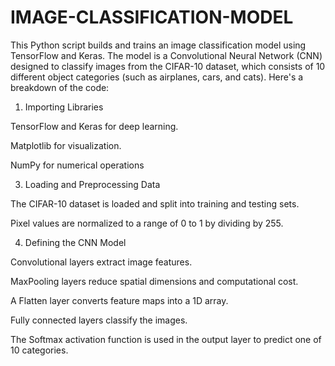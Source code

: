 # IMAGE-CLASSIFICATION-MODEL

This Python script builds and trains an image classification model using TensorFlow and Keras. The model is a Convolutional Neural Network (CNN) designed to classify images from the CIFAR-10 dataset, which consists of 10 different object categories (such as airplanes, cars, and cats). Here's a breakdown of the code:

1. Importing Libraries

TensorFlow and Keras for deep learning.

Matplotlib for visualization.

NumPy for numerical operations

3. Loading and Preprocessing Data

The CIFAR-10 dataset is loaded and split into training and testing sets.

Pixel values are normalized to a range of 0 to 1 by dividing by 255.

4. Defining the CNN Model

Convolutional layers extract image features.

MaxPooling layers reduce spatial dimensions and computational cost.

A Flatten layer converts feature maps into a 1D array.

Fully connected layers classify the images.

The Softmax activation function is used in the output layer to predict one of 10 categories.
